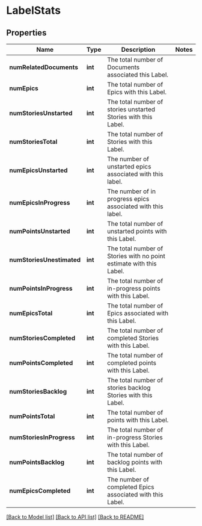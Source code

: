 # LabelStats

## Properties
Name | Type | Description | Notes
------------ | ------------- | ------------- | -------------
**numRelatedDocuments** | **int** | The total number of Documents associated this Label. | 
**numEpics** | **int** | The total number of Epics with this Label. | 
**numStoriesUnstarted** | **int** | The total number of stories unstarted Stories with this Label. | 
**numStoriesTotal** | **int** | The total number of Stories with this Label. | 
**numEpicsUnstarted** | **int** | The number of unstarted epics associated with this label. | 
**numEpicsInProgress** | **int** | The number of in progress epics associated with this label. | 
**numPointsUnstarted** | **int** | The total number of unstarted points with this Label. | 
**numStoriesUnestimated** | **int** | The total number of Stories with no point estimate with this Label. | 
**numPointsInProgress** | **int** | The total number of in-progress points with this Label. | 
**numEpicsTotal** | **int** | The total number of Epics associated with this Label. | 
**numStoriesCompleted** | **int** | The total number of completed Stories with this Label. | 
**numPointsCompleted** | **int** | The total number of completed points with this Label. | 
**numStoriesBacklog** | **int** | The total number of stories backlog Stories with this Label. | 
**numPointsTotal** | **int** | The total number of points with this Label. | 
**numStoriesInProgress** | **int** | The total number of in-progress Stories with this Label. | 
**numPointsBacklog** | **int** | The total number of backlog points with this Label. | 
**numEpicsCompleted** | **int** | The number of completed Epics associated with this Label. | 

[[Back to Model list]](../../README.md#documentation-for-models) [[Back to API list]](../../README.md#documentation-for-api-endpoints) [[Back to README]](../../README.md)

